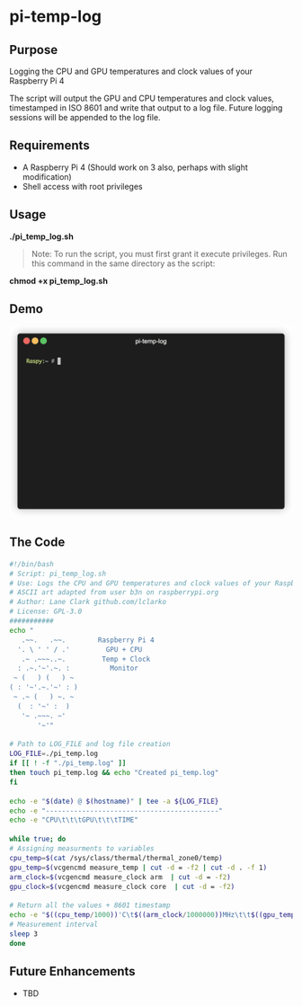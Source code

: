 # pi-temp-log

## Purpose
Logging the CPU and GPU temperatures and clock values of your Raspberry Pi 4

The script will output the GPU and CPU temperatures and clock values, timestamped in ISO 8601 and write that output to a log file. Future logging sessions will be appended to the log file.

## Requirements
- A Raspberry Pi 4 (Should work on 3 also, perhaps with slight modification)
- Shell access with root privileges

## Usage

**./pi_temp_log.sh**

> Note: To run the script, you must first grant it execute privileges. Run this command in the same directory as the script:

**chmod +x pi_temp_log.sh**

## Demo

![demo_pi_temp_log](demo_pi_temp_log.gif)

## The Code

```bash
#!/bin/bash
# Script: pi_temp_log.sh
# Use: Logs the CPU and GPU temperatures and clock values of your Raspberry Pi 4
# ASCII art adapted from user b3n on raspberrypi.org
# Author: Lane Clark github.com/lclarko
# License: GPL-3.0
###########
echo "
   .~~.   .~~.        Raspberry Pi 4
  '. \ ' ' / .'         GPU + CPU
   .~ .~~~..~.         Temp + Clock
  : .~.'~'.~. :          Monitor
 ~ (   ) (   ) ~
( : '~'.~.'~' : )
 ~ .~ (   ) ~. ~
  (  : '~' :  )
   '~ .~~~. ~'
       '~'"

# Path to LOG_FILE and log file creation
LOG_FILE=./pi_temp.log
if [[ ! -f "./pi_temp.log" ]]
then touch pi_temp.log && echo "Created pi_temp.log"
fi

echo -e "$(date) @ $(hostname)" | tee -a ${LOG_FILE}
echo -e "-------------------------------------------"
echo -e "CPU\t\t\tGPU\t\t\tTIME"

while true; do
# Assigning measurments to variables
cpu_temp=$(cat /sys/class/thermal/thermal_zone0/temp)
gpu_temp=$(vcgencmd measure_temp | cut -d = -f2 | cut -d . -f 1)
arm_clock=$(vcgencmd measure_clock arm  | cut -d = -f2)
gpu_clock=$(vcgencmd measure_clock core  | cut -d = -f2)

# Return all the values + 8601 timestamp
echo -e "$((cpu_temp/1000))'C\t$((arm_clock/1000000))MHz\t\t$((gpu_temp))'C\t$((gpu_clock/1000000))MHz\t\t$(date -I'seconds')" | tee -a ${LOG_FILE}
# Measurement interval
sleep 3
done
```

## Future Enhancements 
- TBD
